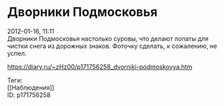 Дворники Подмосковья
=====================

   
 2012-01-16, 11:11   
  Дворники Подмосковья настолько суровы, что делают лопаты для чистки снега из дорожных знаков. Фоточку сделать, к сожалению, не успел.   
    
 <https://diary.ru/~zHz00/p171756258_dvorniki-podmoskovya.htm>   
   
 Теги:   
 [[Наблюдения]]   
 ID: p171756258